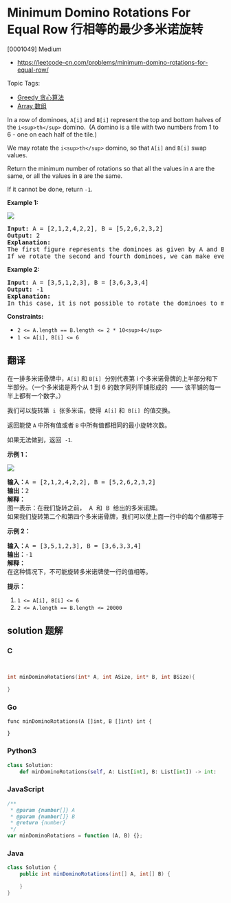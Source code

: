 # Minimum Domino Rotations For Equal Row 行相等的最少多米诺旋转

[0001049] Medium

- https://leetcode-cn.com/problems/minimum-domino-rotations-for-equal-row/

Topic Tags:

- [Greedy 贪心算法](https://leetcode-cn.com/tag/greedy/)
- [Array 数组](https://leetcode-cn.com/tag/array/)

In a row of dominoes, `A[i]` and `B[i]` represent the top and bottom halves of the `i<sup>th</sup>` domino.  (A domino is a tile with two numbers from 1 to 6 - one on each half of the tile.)

We may rotate the `i<sup>th</sup>` domino, so that `A[i]` and `B[i]` swap values.

Return the minimum number of rotations so that all the values in `A` are the same, or all the values in `B` are the same.

If it cannot be done, return `-1`.

**Example 1:**

![](https://assets.leetcode.com/uploads/2019/03/08/domino.png)

<pre><strong>Input:</strong> A = [2,1,2,4,2,2], B = [5,2,6,2,3,2]
<strong>Output:</strong> 2
<strong>Explanation:</strong> 
The first figure represents the dominoes as given by A and B: before we do any rotations.
If we rotate the second and fourth dominoes, we can make every value in the top row equal to 2, as indicated by the second figure.
</pre>

**Example 2:**

<pre><strong>Input:</strong> A = [3,5,1,2,3], B = [3,6,3,3,4]
<strong>Output:</strong> -1
<strong>Explanation:</strong> 
In this case, it is not possible to rotate the dominoes to make one row of values equal.
</pre>

**Constraints:**

- `2 <= A.length == B.length <= 2 * 10<sup>4</sup>`
- `1 <= A[i], B[i] <= 6`

## 翻译

在一排多米诺骨牌中，`A[i]` 和 `B[i]`  分别代表第 i 个多米诺骨牌的上半部分和下半部分。（一个多米诺是两个从 1 到 6 的数字同列平铺形成的  —— 该平铺的每一半上都有一个数字。）

我们可以旋转第  `i`  张多米诺，使得  `A[i]` 和  `B[i]`  的值交换。

返回能使 `A` 中所有值或者 `B` 中所有值都相同的最小旋转次数。

如果无法做到，返回  `-1`.

**示例 1：**

![](https://assets.leetcode-cn.com/aliyun-lc-upload/uploads/2019/03/08/domino.png)

<pre><strong>输入：</strong>A = [2,1,2,4,2,2], B = [5,2,6,2,3,2]
<strong>输出：</strong>2
<strong>解释：</strong>
图一表示：在我们旋转之前， A 和 B 给出的多米诺牌。
如果我们旋转第二个和第四个多米诺骨牌，我们可以使上面一行中的每个值都等于 2，如图二所示。
</pre>

**示例 2：**

<pre><strong>输入：</strong>A = [3,5,1,2,3], B = [3,6,3,3,4]
<strong>输出：</strong>-1
<strong>解释：</strong>
在这种情况下，不可能旋转多米诺牌使一行的值相等。
</pre>

**提示：**

1.  `1 <= A[i], B[i] <= 6`
2.  `2 <= A.length == B.length <= 20000`

## solution 题解

### C

```c


int minDominoRotations(int* A, int ASize, int* B, int BSize){

}
```

### Go

```golang
func minDominoRotations(A []int, B []int) int {

}
```

### Python3

```python
class Solution:
    def minDominoRotations(self, A: List[int], B: List[int]) -> int:
```

### JavaScript

```javascript
/**
 * @param {number[]} A
 * @param {number[]} B
 * @return {number}
 */
var minDominoRotations = function (A, B) {};
```

### Java

```java
class Solution {
    public int minDominoRotations(int[] A, int[] B) {

    }
}
```
